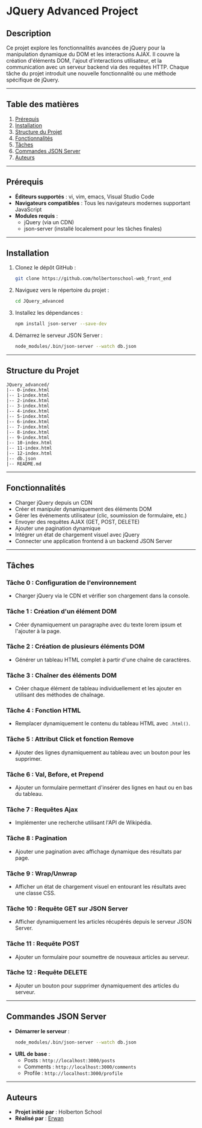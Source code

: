 # JQuery Advanced Project

## Description
Ce projet explore les fonctionnalités avancées de jQuery pour la manipulation dynamique du DOM et les interactions AJAX. Il couvre la création d'éléments DOM, l'ajout d'interactions utilisateur, et la communication avec un serveur backend via des requêtes HTTP. Chaque tâche du projet introduit une nouvelle fonctionnalité ou une méthode spécifique de jQuery.

---

## Table des matières
1. [Prérequis](#prérequis)
2. [Installation](#installation)
3. [Structure du Projet](#structure-du-projet)
4. [Fonctionnalités](#fonctionnalités)
5. [Tâches](#tâches)
6. [Commandes JSON Server](#commandes-json-server)
7. [Auteurs](#auteurs)

---

## Prérequis
- **Éditeurs supportés** : vi, vim, emacs, Visual Studio Code
- **Navigateurs compatibles** : Tous les navigateurs modernes supportant JavaScript
- **Modules requis** :
  - jQuery (via un CDN)
  - json-server (installé localement pour les tâches finales)

---

## Installation
1. Clonez le dépôt GitHub :
   ```bash
   git clone https://github.com/holbertonschool-web_front_end
   ```
2. Naviguez vers le répertoire du projet :
   ```bash
   cd JQuery_advanced
   ```
3. Installez les dépendances :
   ```bash
   npm install json-server --save-dev
   ```
4. Démarrez le serveur JSON Server :
   ```bash
   node_modules/.bin/json-server --watch db.json
   ```

---

## Structure du Projet
```
JQuery_advanced/
|-- 0-index.html
|-- 1-index.html
|-- 2-index.html
|-- 3-index.html
|-- 4-index.html
|-- 5-index.html
|-- 6-index.html
|-- 7-index.html
|-- 8-index.html
|-- 9-index.html
|-- 10-index.html
|-- 11-index.html
|-- 12-index.html
|-- db.json
|-- README.md
```

---

## Fonctionnalités
- Charger jQuery depuis un CDN
- Créer et manipuler dynamiquement des éléments DOM
- Gérer les événements utilisateur (clic, soumission de formulaire, etc.)
- Envoyer des requêtes AJAX (GET, POST, DELETE)
- Ajouter une pagination dynamique
- Intégrer un état de chargement visuel avec jQuery
- Connecter une application frontend à un backend JSON Server

---

## Tâches
### **Tâche 0 : Configuration de l'environnement**
- Charger jQuery via le CDN et vérifier son chargement dans la console.

### **Tâche 1 : Création d'un élément DOM**
- Créer dynamiquement un paragraphe avec du texte lorem ipsum et l'ajouter à la page.

### **Tâche 2 : Création de plusieurs éléments DOM**
- Générer un tableau HTML complet à partir d'une chaîne de caractères.

### **Tâche 3 : Chaîner des éléments DOM**
- Créer chaque élément de tableau individuellement et les ajouter en utilisant des méthodes de chaînage.

### **Tâche 4 : Fonction HTML**
- Remplacer dynamiquement le contenu du tableau HTML avec `.html()`.

### **Tâche 5 : Attribut Click et fonction Remove**
- Ajouter des lignes dynamiquement au tableau avec un bouton pour les supprimer.

### **Tâche 6 : Val, Before, et Prepend**
- Ajouter un formulaire permettant d'insérer des lignes en haut ou en bas du tableau.

### **Tâche 7 : Requêtes Ajax**
- Implémenter une recherche utilisant l'API de Wikipédia.

### **Tâche 8 : Pagination**
- Ajouter une pagination avec affichage dynamique des résultats par page.

### **Tâche 9 : Wrap/Unwrap**
- Afficher un état de chargement visuel en entourant les résultats avec une classe CSS.

### **Tâche 10 : Requête GET sur JSON Server**
- Afficher dynamiquement les articles récupérés depuis le serveur JSON Server.

### **Tâche 11 : Requête POST**
- Ajouter un formulaire pour soumettre de nouveaux articles au serveur.

### **Tâche 12 : Requête DELETE**
- Ajouter un bouton pour supprimer dynamiquement des articles du serveur.

---

## Commandes JSON Server
- **Démarrer le serveur** :
  ```bash
  node_modules/.bin/json-server --watch db.json
  ```
- **URL de base** :
  - Posts : `http://localhost:3000/posts`
  - Comments : `http://localhost:3000/comments`
  - Profile : `http://localhost:3000/profile`

---

## Auteurs
- **Projet initié par** : Holberton School
- **Réalisé par** : [Erwan](https://github.com/Erwan2072/holbertonschool-web_front_end)
